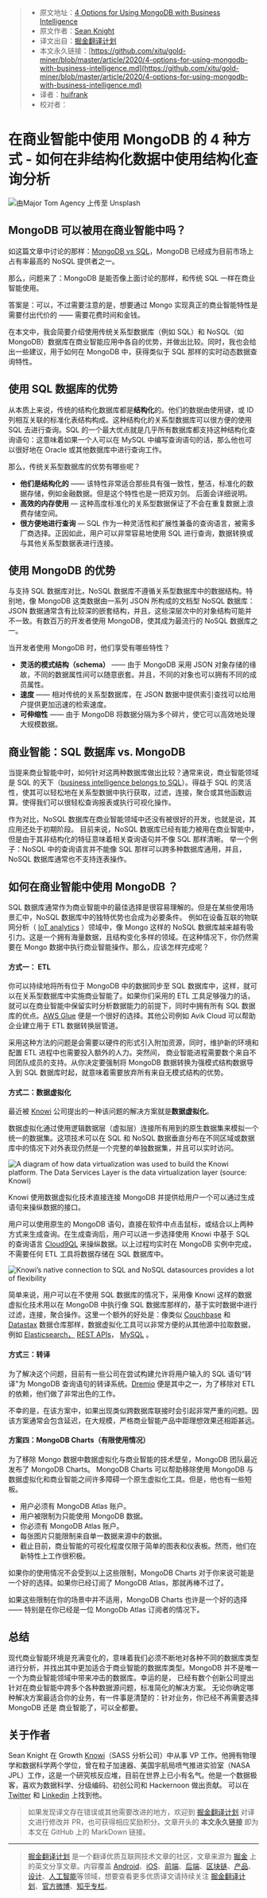 > * 原文地址：[4 Options for Using MongoDB with Business Intelligence](https://levelup.gitconnected.com/4-options-for-using-mongodb-with-business-intelligence-ec278738b5d2)
> * 原文作者：[Sean Knight](https://medium.com/@sean_24930)
> * 译文出自：[掘金翻译计划](https://github.com/xitu/gold-miner)
> * 本文永久链接：[https://github.com/xitu/gold-miner/blob/master/article/2020/4-options-for-using-mongodb-with-business-intelligence.md](https://github.com/xitu/gold-miner/blob/master/article/2020/4-options-for-using-mongodb-with-business-intelligence.md)
> * 译者：[huifrank](https://github.com/huifrank)
> * 校对者：

# 在商业智能中使用 MongoDB 的 4 种方式 - 如何在非结构化数据中使用结构化查询分析

![由[Major Tom Agency](https://unsplash.com/@majortomagency?utm_source=medium&utm_medium=referral) 上传至 [Unsplash](https://unsplash.com?utm_source=medium&utm_medium=referral)](https://cdn-images-1.medium.com/max/2134/0*tm1VLFJIPTSFjBcw)

##  MongoDB 可以被用在商业智能中吗？

如这篇文章中讨论的那样：[MongoDB vs SQL](https://www.knowi.com/blog/mongodb-vs-sql/)，MongoDB 已经成为目前市场上占有率最高的 NoSQL 提供者之一。

那么，问题来了：MongoDB 是能否像上面讨论的那样，和传统 SQL 一样在商业智能使用。

答案是：可以，不过需要注意的是，想要通过 Mongo 实现真正的商业智能特性是需要付出代价的 —— 需要花费时间和金钱。

在本文中，我会简要介绍使用传统关系型数据库（例如 SQL）和 NoSQL（如 MongoDB）数据库在商业智能应用中各自的优势，并做出比较。同时，我也会给出一些建议，用于如何在 MongoDB 中，获得类似于 SQL 那样的实时动态数据查询特性。

## 使用 SQL 数据库的优势

从本质上来说，传统的结构化数据库都是**结构化**的。他们的数据由使用键，或 ID 列相互关联的标准化表结构构成。这种结构化的关系型数据库可以很方便的使用 SQL 去进行查询。SQL 的一个最大优点就是几乎所有数据库都支持这种结构化查询语句：这意味着如果一个人可以在 MySQL 中编写查询语句的话，那么他也可以很好地在 Oracle 或其他数据库中进行查询工作。

那么，传统关系型数据库的优势有哪些呢？

* **他们是结构化的** —— 该特性非常适合那些具有强一致性，整洁，标准化的数据存储，例如金融数据。但是这个特性也是一把双刃剑。 后面会详细说明。
* **高效的内存使用** —  这种高度标准化的关系型数据保证了不会在重复数据上浪费存储空间。
* **很方便地进行查询** — SQL 作为一种灵活性和扩展性兼备的查询语言，被需多厂商选择。正因如此，用户可以非常容易地使用 SQL 进行查询，数据转换或与其他关系型数据表进行连接。

## 使用 MongoDB 的优势

与支持 SQL 数据库对比，NoSQL 数据库不遵循关系型数据库中的数据结构。特别地，像 MongoDB 这类数据由一系列 JSON 所构成的文档型 NoSQL 数据库：JSON 数据通常含有比较深的嵌套结构，并且，这些深层次中的对象结构可能并不一致。有数百万的开发者使用 MongoDB，使其成为最流行的 NoSQL 数据库之一。

当开发者使用 MongoDB 时，他们享受有哪些特性？

* **灵活的模式结构（schema）** —— 由于 MongoDB 采用 JSON 对象存储的缘故，不同的数据属性间可以随意嵌套。并且，不同的对象也可以拥有不同的成员属性。
* **速度** —— 相对传统的关系型数据库，在 JSON 数据中提供索引查找可以给用户提供更加迅速的检索速度。
* **可伸缩性** —— 由于 MongoDB 将数据分隔为多个碎片，使它可以高效地处理大规模数据。

## 商业智能：SQL 数据库 vs. MongoDB 

当提来商业智能中时，如何针对这两种数据库做出比较？通常来说，商业智能领域是 SQL 的天下（[business intelligence belongs to SQL](https://www.knowi.com/mysql)）。得益于 SQL 的灵活性，使其可以轻松地在关系型数据中执行获取，过滤，连接，聚合或其他函数运算。使得我们可以很轻松查询报表或执行可视化操作。

作为对比，NoSQL 数据库在商业智能领域中还没有被很好的开发，也就是说，其应用还处于初期阶段。 目前来说，NoSQL 数据库已经有能力被用在商业智能中，但是由于其非结构化的特征意味着相关查询语句并不像 SQL 那样清晰。 举一个例子：NoSQL 中的查询语言并不能像 SQL 那样可以跨多种数据库通用，并且，NoSQL 数据库通常也不支持连表操作。

## 如何在商业智能中使用 MongoDB ？

SQL 数据库通常作为商业智能中的最佳选择是很容易理解的。但是在某些使用场景汇中，NoSQL 数据库中的独特优势也会成为必要条件。 例如在设备互联的物联网分析（ [IoT analytics](https://www.knowi.com/solution/iot-analytics/) ）领域中，像 Mongo 这样的 NoSQL 数据库越来越有吸引力。这是一个拥有海量数据，且结构变化多样的领域。在这种情况下，你仍然需要在 Mongo 数据中执行商业智能操作。那么，应该怎样完成呢？ 

#### 方式一： ETL

你可以持续地将所有位于 MongoDB 中的数据同步至 SQL 数据库中，这样，就可以在关系型数据库中实施商业智能了。如果你们采用的 ETL 工具足够强力的话，就可以在商业智能中保留实时分析数据能力的前提下，同时中拥有所有 SQL 数据库的优点。[AWS Glue](https://www.knowi.com/blog/aws-glue-etl/) 便是一个很好的选择。其他公司例如 Avik Cloud 可以帮助企业建立用于 ETL 数据转换层管道。

采用这种方法的问题是会需要以硬件的形式引入附加资源，同时，维护新的环境和配置 ETL 进程中也需要投入额外的人力。突然间， 商业智能进程需要数个来自不同团队成员的支持。从你决定要强制将 MongoDB 数据转换为强模式结构数据导入到 SQL 数据库时起，就意味着需要放弃所有来自无模式结构的优势。

#### 方式二：数据虚拟化

最近被 [Knowi](https://www.knowi.com) 公司提出的一种该问题的解决方案就是**数据虚拟化**。

数据虚拟化通过使用逻辑数据层（虚拟层）连接所有用到的原生数据集来模拟一个统一的数据集。这项技术可以在 SQL 和 NoSQL 数据垂直分布在不同区域或数据库中的情况下对外表现仍然是一个完整的单独数据集，并且可以实时访问。

![A diagram of how data virtualization was used to build the Knowi platform. The Data Services Layer is the data virtualization layer (source: [Knowi](https://www.knowi.com/why-knowi))](https://cdn-images-1.medium.com/max/3852/1*RtDIXrYGtUehJW_aT6GLWQ.png)

Knowi 使用数据虚拟化技术直接连接 MongoDB 并提供给用户一个可以通过生成语句来操纵数据的接口。

用户可以使用原生的 MongoDB 语句，直接在软件中点击鼠标，或结合以上两种方式来生成查询。在生成查询后，用户可以进一步选择使用 Knowi 中基于 SQL 的查询语言  [Cloud9QL](https://www.knowi.com/docs/cloud9QL.html) 来操纵数据。以上过程均实时在 MongoDB 实例中完成，不需要任何 ETL 工具将数据存储在 SQL 数据库中。

![Knowi’s native connection to SQL and NoSQL datasources provides a lot of flexibility](https://cdn-images-1.medium.com/max/2560/0*AJt8XmCOk3hG6fu8)

简单来说，用户可以在不使用 SQL 数据库的情况下，采用像 Knowi 这样的数据虚拟化技术用以在 MongoDB 中执行像 SQL 数据库那样的，基于实时数据中进行过滤，连接，聚合操作。这里一个额外的好处是：像类似 [Couchbase](https://www.knowi.com/couchbase) 和 [Datastax](https://www.knowi.com/datastax-enterprise-analytics) 数据仓库那样，数据虚拟化工具可以非常方便的从其他源中拉取数据，例如 [Elasticsearch，](https://www.knowi.com/elasticsearch-analytics) [REST APIs](https://www.knowi.com/rest-api)， [MySQL](https://www.knowi.com/mysql) 。

#### 方式三：转译

为了解决这个问题，目前有一些公司在尝试构建允许将用户输入的 SQL 语句“转译"为 MongoDB 查询语句的转译系统。[Dremio](https://www.dremio.com/) 便是其中之一，为了移除对 ETL 的依赖，他们做了非常出色的工作。

不幸的是，在该方案中，如果出现类似跨数据库联接时会引起非常严重的问题。因该方案通常会包含延迟，在大规模，严格商业智能产品中距理想效果还相距甚远。

#### 方案四：MongoDB Charts（有限使用情况）

为了移除 Mongo 数据中数据虚拟化与商业智能的技术壁垒，MongoDB 团队最近发布了 MongoDB Charts。 MongoDB Charts 可以帮助移除使用 MongoDB 与数据虚拟化和商业智能之间许多障碍一个原生虚拟化工具。但是，他也有一些短板。

* 用户必须有 MongoDB Atlas 账户。
* 用户被限制为只能使用 MongoDB 数据。
* 你必须有 MongoDB Atlas 账户。
* 每张图片只能限制来自单一数据来源中的数据。
* 截止目前，商业智能的可视化程度仅限于简单的图表和仪表板。然而，他们在新特性上工作很积极。

如果你的使用情况不会受到以上这些限制，MongoDB Charts 对于你来说可能是一个好的选择。如果你已经订阅了 MongoDB Atlas，那就再棒不过了。

如果这些限制在你的场景中并不适用，MongoDB Charts 也许是一个好的选择 —— 特别是在你已经是一位 MongoDb Atlas 订阅者的情况下。

## 总结

现代商业智能环境是充满变化的，意味着我们必须不断地对各种不同的数据库类型进行分析，并找出其中更加适合于商业智能的数据库类型。MongoDB 并不是唯一一个为商业智能领域中带来冲击的数据库。幸运的是， 已经有数个创新公司提出针对在商业智能中跨多个各种数据源问题，标准简化的解决方案。 无论你确定哪种解决方案最适合你的业务，有一件事是清楚的：针对业务，你已经不再需要选择 MongoDB 还是 商业智能了，可以全都要。

## 关于作者

Sean Knight 在 Growth [Knowi](https://www.knowi.com/)（SASS 分析公司）中从事 VP 工作。他拥有物理学和数据科学两个学位，曾在粒子加速器、美国宇航局喷气推进实验室（NASA JPL）工作，这是一个研究核反应堆，目前在世界上已小有名气。他是一个数据极客，喜欢为数据科学、分级编码、初创公司和 Hackernoon 做出贡献。
可以在 [Twitter](https://twitter.com/SeanLikesData) 和 [Linkedin](https://www.linkedin.com/in/seanlikesdata/) 上找到他。

> 如果发现译文存在错误或其他需要改进的地方，欢迎到 [掘金翻译计划](https://github.com/xitu/gold-miner) 对译文进行修改并 PR，也可获得相应奖励积分。文章开头的 **本文永久链接** 即为本文在 GitHub 上的 MarkDown 链接。

---

> [掘金翻译计划](https://github.com/xitu/gold-miner) 是一个翻译优质互联网技术文章的社区，文章来源为 [掘金](https://juejin.im) 上的英文分享文章。内容覆盖 [Android](https://github.com/xitu/gold-miner#android)、[iOS](https://github.com/xitu/gold-miner#ios)、[前端](https://github.com/xitu/gold-miner#前端)、[后端](https://github.com/xitu/gold-miner#后端)、[区块链](https://github.com/xitu/gold-miner#区块链)、[产品](https://github.com/xitu/gold-miner#产品)、[设计](https://github.com/xitu/gold-miner#设计)、[人工智能](https://github.com/xitu/gold-miner#人工智能)等领域，想要查看更多优质译文请持续关注 [掘金翻译计划](https://github.com/xitu/gold-miner)、[官方微博](http://weibo.com/juejinfanyi)、[知乎专栏](https://zhuanlan.zhihu.com/juejinfanyi)。

